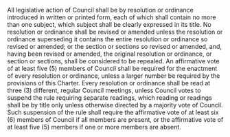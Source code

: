 All legislative action of Council shall be by resolution or ordinance introduced in written or printed form, each of which shall contain no more than one subject, which subject shall be clearly expressed in its title.
No resolution or ordinance shall be revised or amended unless the resolution or ordinance superseding it contains the entire resolution or ordinance so revised or amended; or the section or sections so revised or amended, and, having been revised or amended, the original resolution or ordinance, or section or sections, shall be considered to be repealed.
An affirmative vote of at least five (5) members of Council shall be required for the enactment of every resolution or ordinance, unless a larger number be required by the provisions of this Charter.
Every resolution or ordinance shall be read at three (3) different, regular Council meetings, unless Council votes to suspend the rule requiring separate readings, which reading or readings shall be by title only unless otherwise directed by a majority vote of Council. Such suspension of the rule shall require the affirmative vote of at least six (6) members of Council if all members are present, or the affirmative vote of at least five (5) members if one or more members are absent.